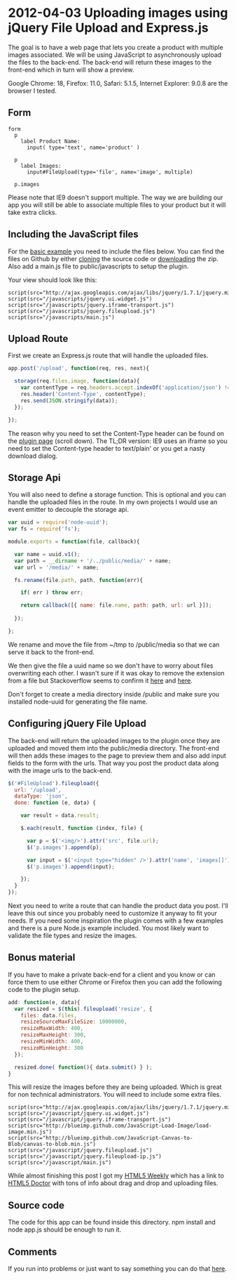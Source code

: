 ﻿# 2012-04-03 Uploading images using jQuery File Upload and Express.js

The goal is to have a web page that lets you create a product with multiple images associated. We will be using JavaScript to asynchronously upload the files to the back-end. The back-end will return these images to the front-end which in turn will show a preview. 

Google Chrome: 18, Firefox: 11.0, Safari: 5.1.5, Internet Explorer: 9.0.8 are the browser I tested.

## Form

``` jade
form
  p
    label Product Name:
      input( type='text', name='product' )

  p
    label Images:
      input#FileUpload(type='file', name='image', multiple)

  p.images
``` 
Please note that IE9 doesn't support multiple. The way we are building our app you will still be able to associate multiple files to your product but it will take extra clicks.

## Including the JavaScript files

For the [basic example](https://github.com/blueimp/jQuery-File-Upload/wiki/Basic-plugin) you need to include the files below. You can find the files on Github by either [cloning](https://github.com/blueimp/jQuery-File-Upload) the source code or [downloading](https://github.com/blueimp/jQuery-File-Upload/downloads) the zip. Also add a main.js file to public/javascripts to setup the plugin.

Your view should look like this:

``` jade
script(src="http://ajax.googleapis.com/ajax/libs/jquery/1.7.1/jquery.min.js")
script(src="/javascripts/jquery.ui.widget.js")
script(src="/javascripts/jquery.iframe-transport.js")
script(src="/javascripts/jquery.fileupload.js")
script(src="/javascripts/main.js")
```

## Upload Route

First we create an Express.js route that will handle the uploaded files.

```js
app.post('/upload', function(req, res, next){

  storage(req.files.image, function(data){
    var contentType = req.headers.accept.indexOf('application/json') !== -1 ? 'application/json' : 'text/plain';
    res.header('Content-Type', contentType);
    res.send(JSON.stringify(data));
  });

});
```

The reason why you need to set the Content-Type header can be found on the [plugin page](https://github.com/blueimp/jQuery-File-Upload/wiki/Setup) (scroll down).  The TL;DR version: IE9 uses an iframe so you need to set the Content-type header to text/plain' or you get a nasty download dialog.

## Storage Api

You will also need to define a storage function. This is optional and you can handle the uploaded files in the route. In my own projects I would use an event emitter to decouple the storage api.

```js
var uuid = require('node-uuid');
var fs = require('fs');

module.exports = function(file, callback){

  var name = uuid.v1();
  var path = __dirname + '/../public/media/' + name;
  var url = '/media/' + name;

  fs.rename(file.path, path, function(err){

    if( err ) throw err;

    return callback([{ name: file.name, path: path, url: url }]);
             
  });

};
```

We rename and move the file from ~/tmp to /public/media so that we can serve it back to the front-end.

We then give the file a uuid name so we don't have to worry about files overwriting each other. I wasn't sure if it was okay to remove the extension from a file but Stackoverflow seems to confirm it [here](http://stackoverflow.com/questions/5110384/can-i-use-images-without-extension-in-img) and [here](http://stackoverflow.com/questions/3463952/is-it-safe-to-serve-an-image-on-the-web-without-an-extension).

Don't forget to create a media directory inside /public and make sure you installed node-uuid for generating the file name.

## Configuring jQuery File Upload

The back-end will return the uploaded images to the plugin once they are uploaded and moved them into the public/media directory. The front-end will then adds these images to the page to preview them and also add input fields to the form with the urls. That way you post the product data along with the image urls to the back-end. 

```js
$('#FileUpload').fileupload({
  url: '/upload',
  dataType: 'json',
  done: function (e, data) {

    var result = data.result;

    $.each(result, function (index, file) {

      var p = $('<img/>').attr('src', file.url);
      $('p.images').append(p);

      var input = $('<input type="hidden" />').attr('name', 'images[]').val(file.url);
      $('p.images').append(input);

    });
  }
});
```

Next you need to write a route that can handle the product data you post. I'll leave this out since you probably need to customize it anyway to fit your needs. If you need some inspiration the plugin comes with a few examples and there is a pure Node.js example included. You most likely want to validate the file types and resize the images.

## Bonus material

If you have to make a private back-end for a client and you know or can force them to use either Chrome or Firefox then you can add the following code to the plugin setup.

```js
add: function(e, data){
  var resized = $(this).fileupload('resize', {
    files: data.files,
    resizeSourceMaxFileSize: 10000000,
    resizeMaxWidth: 400,
    resizeMaxHeight: 300,
    resizeMinWidth: 400,
    resizeMinHeight: 300
  });

  resized.done( function(){ data.submit() } );
}
```

This will resize the images before they are being uploaded. Which is great for non technical administrators. You will need to include some extra files.

```jade
script(src="http://ajax.googleapis.com/ajax/libs/jquery/1.7.1/jquery.min.js")
script(src="/javascript/jquery.ui.widget.js")
script(src="/javascript/jquery.iframe-transport.js")
script(src="http://blueimp.github.com/JavaScript-Load-Image/load-image.min.js")
script(src="http://blueimp.github.com/JavaScript-Canvas-to-Blob/canvas-to-blob.min.js")
script(src="/javascript/jquery.fileupload.js")
script(src="/javascript/jquery.fileupload-ip.js")
script(src="/javascript/main.js")
```

While almost finishing this post I got my [HTML5 Weekly](http://html5weekly.com/archive/32.html) which has a link to [HTML5 Doctor](http://html5doctor.com/drag-and-drop-to-server/?utm_source=html5weekly&utm_medium=email) with tons of info about drag and drop and uploading files.

## Source code

The code for this app can be found inside this directory. npm install and node app.js should be enough to run it.

## Comments

If you run into problems or just want to say something you can do that [here](https://github.com/Enome/blog/issues/3).
